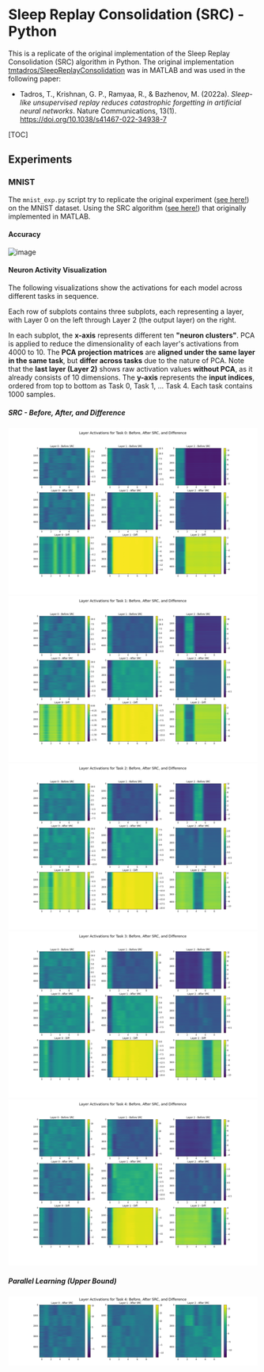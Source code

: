 # Sleep Replay Consolidation (SRC) - Python

This is a replicate of the original implementation of the Sleep Replay Consolidation (SRC) algorithm in Python. The original implementation [tmtadros/SleepReplayConsolidation](https://github.com/tmtadros/SleepReplayConsolidation.git) was in MATLAB and was used in the following paper:
* Tadros, T., Krishnan, G. P., Ramyaa, R., & Bazhenov, M. (2022a). *Sleep-like unsupervised replay reduces catastrophic forgetting in artificial neural networks*. Nature Communications, 13(1). https://doi.org/10.1038/s41467-022-34938-7

[TOC]

## Experiments

### MNIST

The `mnist_exp.py` script try to replicate the original experiment ([see here!](https://github.com/tmtadros/SleepReplayConsolidation/blob/main/MNIST/run_class_task_summary.m)) on the MNIST dataset. Using the SRC algorithm ([see here!](https://github.com/tmtadros/SleepReplayConsolidation/blob/main/sleep/sleepnn_old.m)) that originally implemented in MATLAB.

#### Accuracy

![image](https://hackmd.io/_uploads/rk4RN-hh0.png)

#### Neuron Activity Visualization

The following visualizations show the activations for each model across different tasks in sequence.

Each row of subplots contains three subplots, each representing a layer, with Layer 0 on the left through Layer 2 (the output layer) on the right.

In each subplot, the **x-axis** represents different ten **"neuron clusters"**. PCA is applied to reduce the dimensionality of each layer's activations from 4000 to 10. The **PCA projection matrices** are **aligned under the same layer in the same task**, but **differ across tasks** due to the nature of PCA. Note that the **last layer (Layer 2)** shows raw activation values **without PCA**, as it already consists of 10 dimensions. The **y-axis** represents the **input indices**, ordered from top to bottom as Task 0, Task 1, ... Task 4. Each task contains 1000 samples.

##### SRC - Before, After, and Difference

![](./png/layer_activations_task_0_before_after_src.png)
![](./png/layer_activations_task_1_before_after_src.png)
![](./png/layer_activations_task_2_before_after_src.png)
![](./png/layer_activations_task_3_before_after_src.png)
![](./png/layer_activations_task_4_before_after_src.png)

##### Parallel Learning (Upper Bound)

![](./png/layer_activations_parallel.png)